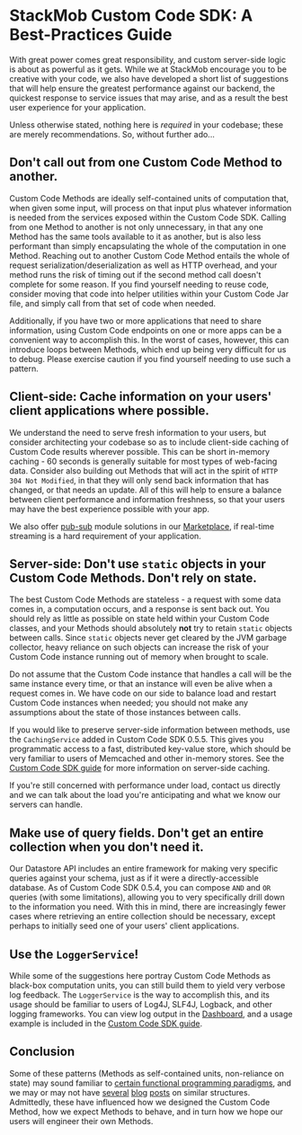 # StackMob Custom Code SDK: A Best-Practices Guide

With great power comes great responsibility, and custom server-side logic is about as powerful as it gets. While we at StackMob encourage you to be creative with your code, we also have developed a short list of suggestions that will help ensure the greatest performance against our backend, the quickest response to service issues that may arise, and as a result the best user experience for your application.

Unless otherwise stated, nothing here is *required* in your codebase; these are merely recommendations. So, without further ado...

## Don't call out from one Custom Code Method to another.

Custom Code Methods are ideally self-contained units of computation that, when given some input, will process on that input plus whatever information is needed from the services exposed within the Custom Code SDK. Calling from one Method to another is not only unnecessary, in that any one Method has the same tools available to it as another, but is also less performant than simply encapsulating the whole of the computation in one Method. Reaching out to another Custom Code Method entails the whole of request serialization/deserialization as well as HTTP overhead, and your method runs the risk of timing out if the second method call doesn't complete for some reason. If you find yourself needing to reuse code, consider moving that code into helper utilities within your Custom Code Jar file, and simply call from that set of code when needed.

Additionally, if you have two or more applications that need to share information, using Custom Code endpoints on one or more apps can be a convenient way to accomplish this. In the worst of cases, however, this can introduce loops between Methods, which end up being very difficult for us to debug. Please exercise caution if you find yourself needing to use such a pattern.

## Client-side: Cache information on your users' client applications where possible.

We understand the need to serve fresh information to your users, but consider architecting your codebase so as to include client-side caching of Custom Code results wherever possible. This can be short in-memory caching - 60 seconds is generally suitable for most types of web-facing data. Consider also building out Methods that will act in the spirit of `HTTP 304 Not Modified`, in that they will only send back information that has changed, or that needs an update. All of this will help to ensure a balance between client performance and information freshness, so that your users may have the best experience possible with your app.

We also offer [pub-sub](http://en.wikipedia.org/wiki/Publish%E2%80%93subscribe_pattern) module solutions in our [Marketplace](https://marketplace.stackmob.com/), if real-time streaming is a hard requirement of your application.

## Server-side: Don't use `static` objects in your Custom Code Methods. Don't rely on state.

The best Custom Code Methods are stateless - a request with some data comes in, a computation occurs, and a response is sent back out. You should rely as little as possible on state held within your Custom Code classes, and your Methods should absolutely **not** try to retain `static` objects between calls. Since `static` objects never get cleared by the JVM garbage collector, heavy reliance on such objects can increase the risk of your Custom Code instance running out of memory when brought to scale.

Do not assume that the Custom Code instance that handles a call will be the same instance every time, or that an instance will even be alive when a request comes in. We have code on our side to balance load and restart Custom Code instances when needed; you should not make any assumptions about the state of those instances between calls.

If you would like to preserve server-side information between methods, use the `CachingService` added in Custom Code SDK 0.5.5. This gives you programmatic access to a fast, distributed key-value store, which should be very familiar to users of Memcached and other in-memory stores. See the [Custom Code SDK guide](https://developer.stackmob.com/tutorials/customcode/Getting-Started:-Custom-Code-SDK#a-caching) for more information on server-side caching.

If you're still concerned with performance under load, contact us directly and we can talk about the load you're anticipating and what we know our servers can handle.

## Make use of query fields. Don't get an entire collection when you don't need it.

Our Datastore API includes an entire framework for making very specific queries against your schema, just as if it were a directly-accessible database. As of Custom Code SDK 0.5.4, you can compose `AND` and `OR` queries (with some limitations), allowing you to very specifically drill down to the information you need. With this in mind, there are increasingly fewer cases where retrieving an entire collection should be necessary, except perhaps to initially seed one of your users' client applications.

## Use the `LoggerService`!

While some of the suggestions here portray Custom Code Methods as black-box computation units, you can still build them to yield very verbose log feedback. The `LoggerService` is the way to accomplish this, and its usage should be familiar to users of Log4J, SLF4J, Logback, and other logging frameworks. You can view log output in the [Dashboard](https://dashboard.stackmob.com/data/logs), and a usage example is included in the [Custom Code SDK guide](https://developer.stackmob.com/tutorials/customcode/Getting-Started:-Custom-Code-SDK#a-logging).

## Conclusion

Some of these patterns (Methods as self-contained units, non-reliance on state) may sound familiar to [certain functional programming paradigms](http://en.wikipedia.org/wiki/Monad_(functional_programming)), and we may or may not have [several](https://blog.stackmob.com/2013/03/why-we-avoid-throwing-exceptions-at-stackmob/) [blog](https://blog.stackmob.com/2013/01/free-yourself-from-the-tyranny-of-null-part-1/) [posts](https://blog.stackmob.com/2012/12/learning-functional-programming-without-growing-a-neckbeard-2/) on similar structures. Admittedly, these have influenced how we designed the Custom Code Method, how we expect Methods to behave, and in turn how we hope our users will engineer their own Methods. 